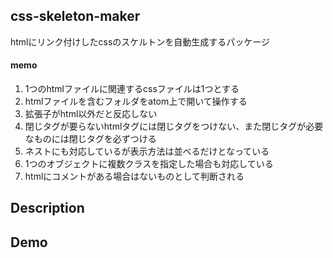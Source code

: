 css-skeleton-maker
--
htmlにリンク付けしたcssのスケルトンを自動生成するパッケージ
#### memo
1. 1つのhtmlファイルに関連するcssファイルは1つとする
2. htmlファイルを含むフォルダをatom上で開いて操作する
3. 拡張子がhtml以外だと反応しない
4. 閉じタグが要らないhtmlタグには閉じタグをつけない、また閉じタグが必要なものには閉じタグを必ずつける
5. ネストにも対応しているが表示方法は並べるだけとなっている
6. 1つのオブジェクトに複数クラスを指定した場合も対応している
7. htmlにコメントがある場合はないものとして判断される

## Description
## Demo
